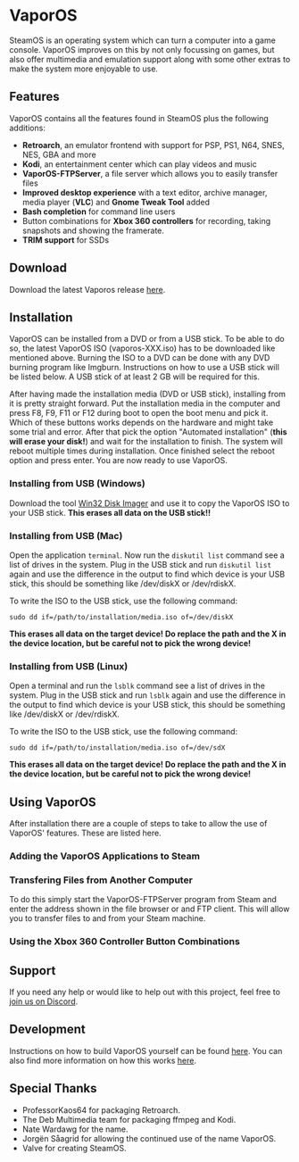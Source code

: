 # VaporOS

SteamOS is an operating system which can turn a computer into a game console. VaporOS improves on this by not only focussing on games, but also offer multimedia and emulation support along with some other extras to make the system more enjoyable to use.

## Features

VaporOS contains all the features found in SteamOS plus the following additions:

- **Retroarch**, an emulator  frontend with support for PSP, PS1, N64, SNES, NES, GBA and more
- **Kodi**, an entertainment center which can play videos and music
- **VaporOS-FTPServer**, a file server which allows you to easily transfer files
- **Improved desktop experience** with a text editor, archive manager, media player (**VLC**) and **Gnome Tweak Tool** added
- **Bash completion** for command line users
- Button combinations for **Xbox 360 controllers** for recording, taking snapshots and showing the framerate.
- **TRIM support** for SSDs

## Download

Download the latest Vaporos release [here](https://github.com/sharkwouter/vaporos/releases).

## Installation

VaporOS can be installed from a DVD or from a USB stick. To be able to do so, the latest VaporOS ISO (vaporos-XXX.iso) has to be downloaded like mentioned above. Burning the ISO to a DVD can be done with any DVD burning program like Imgburn. Instructions on how to use a USB stick will be listed below. A USB stick of at least 2 GB will be required for this.

After having made the installation media (DVD or USB stick), installing from it is pretty straight forward. Put the installation media in the computer and press F8, F9, F11 or F12 during boot to open the boot menu and pick it. Which of these buttons works depends on the hardware and might take some trial and error. After that pick the option "Automated installation" (**this will erase your disk!**) and wait for the installation to finish. The system will reboot multiple times during installation. Once finished select the reboot option and press enter. You are now ready to use VaporOS.

### Installing from USB (Windows)

Download the tool [Win32 Disk Imager](https://sourceforge.net/projects/win32diskimager/) and use it to copy the VaporOS ISO to your USB stick. **This erases all data on the USB stick!!**

### Installing from USB (Mac)

Open the application ``terminal``. Now run the ``diskutil list`` command see a list of drives in the system. Plug in the USB stick and run ``diskutil list`` again and use the difference in the output to find which device is your USB stick, this should be something like /dev/diskX or /dev/rdiskX.

To write the ISO to the USB stick, use the following command:
```
sudo dd if=/path/to/installation/media.iso of=/dev/diskX
```
**This erases all data on the target device! Do replace the path and the X in the device location, but be careful not to pick the wrong device!**

### Installing from USB (Linux)

Open a terminal and run the ``lsblk`` command see a list of drives in the system. Plug in the USB stick and run ``lsblk`` again and use the difference in the output to find which device is your USB stick, this should be something like /dev/diskX or /dev/rdiskX.

To write the ISO to the USB stick, use the following command:
```
sudo dd if=/path/to/installation/media.iso of=/dev/sdX
```
**This erases all data on the target device! Do replace the path and the X in the device location, but be careful not to pick the wrong device!**

## Using VaporOS

After installation there are a couple of steps to take to allow the use of VaporOS' features. These are listed here.

### Adding the VaporOS Applications to Steam



### Transfering Files from Another Computer

To do this simply start the VaporOS-FTPServer program from Steam and enter the address shown in the file browser or and FTP client. This will allow you to transfer files to and from your Steam machine.

### Using the Xbox 360 Controller Button Combinations



## Support

If you need any help or would like to help out with this project, feel free to [join us on Discord](https://discord.gg/qynSaKY).

## Development

Instructions on how to build VaporOS yourself can be found [here](https://github.com/sharkwouter/vaporos/wiki/Build-Instructions). You can also find more information on how this works [here](https://github.com/sharkwouter/vaporos/wiki/Developer-Information).

## Special Thanks

- ProfessorKaos64 for packaging Retroarch.
- The Deb Multimedia team for packaging ffmpeg and Kodi.
- Nate Wardawg for the name.
- Jorgën Såagrid for allowing the continued use of the name VaporOS.
- Valve for creating SteamOS.
